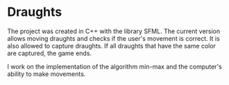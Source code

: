 # Draughts

The project was created in C++ with the library SFML. The current version allows moving draughts and checks if the user's movement is correct. It is also allowed to capture draughts. If all draughts that have the same color are captured, the game ends.

I work on the implementation of the algorithm min-max and the computer's ability to make movements.

